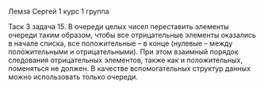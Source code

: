 Лемза Сергей 1 курс 1 группа

Таск 3 задача 15. В очереди целых чисел переставить элементы очереди таким образом, чтобы все отрицательные элементы оказались в начале списка, все положительные – в конце (нулевые – между положительными и отрицательными).
При этом взаимный порядок следования отрицательных элементов, также как и положительных, поменяться не должен. В качестве вспомогательных структур данных можно использовать только очереди.